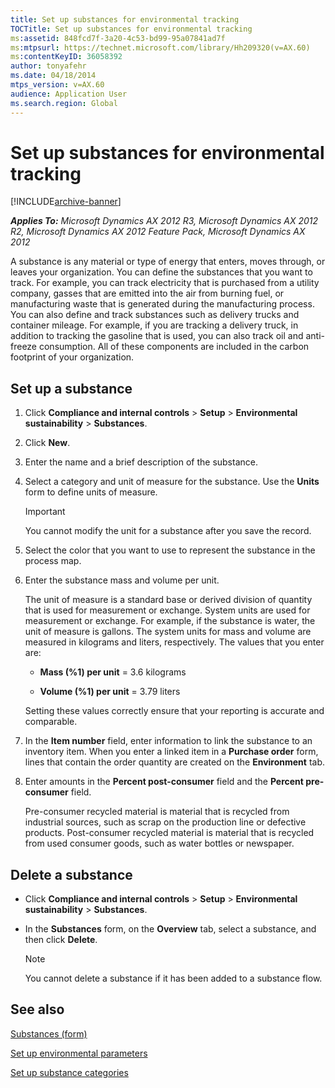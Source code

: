 ```yaml
---
title: Set up substances for environmental tracking
TOCTitle: Set up substances for environmental tracking
ms:assetid: 848fcd7f-3a20-4c53-bd99-95a07841ad7f
ms:mtpsurl: https://technet.microsoft.com/library/Hh209320(v=AX.60)
ms:contentKeyID: 36058392
author: tonyafehr
ms.date: 04/18/2014
mtps_version: v=AX.60
audience: Application User
ms.search.region: Global
---
```


# Set up substances for environmental tracking 


[!INCLUDE[archive-banner](includes/archive-banner.md)]


_**Applies To:** Microsoft Dynamics AX 2012 R3, Microsoft Dynamics AX 2012 R2, Microsoft Dynamics AX 2012 Feature Pack, Microsoft Dynamics AX 2012_

A substance is any material or type of energy that enters, moves through, or leaves your organization. You can define the substances that you want to track. For example, you can track electricity that is purchased from a utility company, gasses that are emitted into the air from burning fuel, or manufacturing waste that is generated during the manufacturing process. You can also define and track substances such as delivery trucks and container mileage. For example, if you are tracking a delivery truck, in addition to tracking the gasoline that is used, you can also track oil and anti-freeze consumption. All of these components are included in the carbon footprint of your organization.

## Set up a substance

1.  Click **Compliance and internal controls** \> **Setup** \> **Environmental sustainability** \> **Substances**.

2.  Click **New**.

3.  Enter the name and a brief description of the substance.

4.  Select a category and unit of measure for the substance. Use the **Units** form to define units of measure.
    

    > [!IMPORTANT]
    > <P>You cannot modify the unit for a substance after you save the record.</P>



5.  Select the color that you want to use to represent the substance in the process map.

6.  Enter the substance mass and volume per unit.
    
    The unit of measure is a standard base or derived division of quantity that is used for measurement or exchange. System units are used for measurement or exchange. For example, if the substance is water, the unit of measure is gallons. The system units for mass and volume are measured in kilograms and liters, respectively. The values that you enter are:
    
      - **Mass (%1) per unit** = 3.6 kilograms
    
      - **Volume (%1) per unit** = 3.79 liters
    
    Setting these values correctly ensure that your reporting is accurate and comparable.

7.  In the **Item number** field, enter information to link the substance to an inventory item. When you enter a linked item in a **Purchase order** form, lines that contain the order quantity are created on the **Environment** tab.

8.  Enter amounts in the **Percent post-consumer** field and the **Percent pre-consumer** field.
    
    Pre-consumer recycled material is material that is recycled from industrial sources, such as scrap on the production line or defective products. Post-consumer recycled material is material that is recycled from used consumer goods, such as water bottles or newspaper.

## Delete a substance

  - Click **Compliance and internal controls** \> **Setup** \> **Environmental sustainability** \> **Substances**.

  - In the **Substances** form, on the **Overview** tab, select a substance, and then click **Delete**.
    

    > [!NOTE]
    > <P>You cannot delete a substance if it has been added to a substance flow.</P>



## See also

[Substances (form)](https://technet.microsoft.com/library/hh227552\(v=ax.60\))

[Set up environmental parameters](set-up-environmental-parameters.md)

[Set up substance categories](set-up-substance-categories.md)

  


